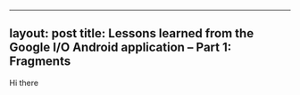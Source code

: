 ----
layout: post
title: Lessons learned from the Google I/O Android application – Part 1: Fragments
----
Hi there